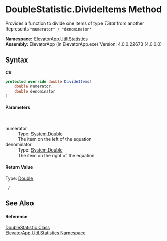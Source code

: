 # DoubleStatistic.DivideItems Method 
 

Provides a function to divide one items of type *TStat* from another 
Represents `*numerator* / *denominator*`


**Namespace:**&nbsp;<a href="N_ElevatorApp_Util_Statistics">ElevatorApp.Util.Statistics</a><br />**Assembly:**&nbsp;ElevatorApp (in ElevatorApp.exe) Version: 4.0.0.22673 (4.0.0.0)

## Syntax

**C#**<br />
``` C#
protected override double DivideItems(
	double numerator,
	double denominator
)
```


#### Parameters
&nbsp;<dl><dt>numerator</dt><dd>Type: <a href="http://msdn2.microsoft.com/en-us/library/643eft0t" target="_blank">System.Double</a><br />The item on the left of the equation</dd><dt>denominator</dt><dd>Type: <a href="http://msdn2.microsoft.com/en-us/library/643eft0t" target="_blank">System.Double</a><br />The item on the right of the equation</dd></dl>

#### Return Value
Type: <a href="http://msdn2.microsoft.com/en-us/library/643eft0t" target="_blank">Double</a><br />
```
 / 
```


## See Also


#### Reference
<a href="T_ElevatorApp_Util_Statistics_DoubleStatistic">DoubleStatistic Class</a><br /><a href="N_ElevatorApp_Util_Statistics">ElevatorApp.Util.Statistics Namespace</a><br />